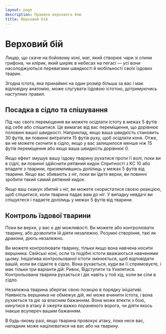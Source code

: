 ```yaml
---
layout: page
description: Правила верхового бою
title: Верховий бій
---
```


# Верховий бій
Лицар, що скаче на бойовому коні, маг, який створює чари зі спини грифона, чи клірик, який ширяє в небесах на пегасі — усі вони насолоджуються перевагами швидкості й мобільності своїх їздових тварин.

Згодна істота, яка принаймні на один розмір більша за вас і має відповідну анатомію, може слугувати їздовою істотою, дотримуючись наступних правил.

## Посадка в сідло та спішування
Під час свого переміщення ви можете осідлати істоту в межах 5 футів від себе або спішитися. Це вимагає від вас переміщення, що дорівнює половині вашої швидкості. Наприклад, якщо ваша швидкість становить 30 футів, ви повинні витратити 15 футів руху, щоб осідлати коня. Отже, ви не можете скочити в сідло, якщо у вас залишилося менше ніж 15 футів переміщення або якщо ваша швидкість дорівнює 0.

Якщо ефект змушує вашу їздову тварину рухатися проти її волі, поки ви в сідлі, ви повинні здійснити рятівний кидок Спритності з КС 10 або впадете з тварини, приземлившись долілиць у межах 5 футів від тварини. Якщо вас збивають з ніг, поки ви їдете верхи, ви повинні зробити такий самий рятівний кидок.

Якщо ваш скакун збитий з ніг, ви можете скористатися своєю реакцією, щоб спішитися, коли тварина падає вам до ніг. У випадку невдачі ви спішуєтеся і падаєте долілиць у межах 5 футів від тварини.

## Контроль їздової тварини
Поки ви верхи, у вас є дві можливості. Ви можете або контролювати тварину, або дозволити їй діяти незалежно. Розумні створіння, такі як дракони, діють незалежно.

Ви можете контролювати тварину, тільки якщо вона навчена носити вершника. Свійські коні, осли та подібні істоти вважаються навченими цьому. Ініціатива контрольованої істоти змінюється, щоб відповідати вашій, коли ви сідаєте в сідло. Вона рухається, куди ви її спрямовуєте, і має тільки три варіанти дій: Ривок, Відступити та Ухилятися. Контрольована тварина рухається і діє навіть у той хід, коли ви сіли в сідло.

Незалежна тварина зберігає свою позицію в порядку ініціативі. Наявність вершника не обмежує дій, які може вчинити істота, і вона рухається та діє за власним бажанням. Вона може втекти з бою, кинутися в атаку й зжерти важко пораненого ворога, чи діяти якось інакше всупереч вашим бажанням.

В будь-якому разі, якщо тварина провокує атаку, поки несе вас, нападник може націлюватися на вас або на тварину.
